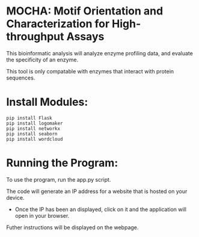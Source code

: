 # MOCHA: Motif Orientation and Characterization for High-throughput Assays

This bioinformatic analysis will analyze enzyme profiling data, and evaluate the specificity of an enzyme. 

This tool is only compatable with enzymes that interact with protein sequences.

# Install Modules:

    pip install Flask
    pip install logomaker
    pip install networkx
    pip install seaborn
    pip install wordcloud


# Running the Program:

To use the program, run the app.py script.

The code will generate an IP address for a website that is hosted on your device. 

- Once the IP has been an displayed, click on it and the application will open in your browser.

Futher instructions will be displayed on the webpage.
